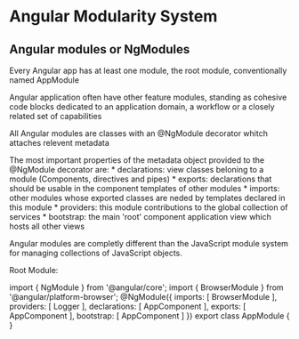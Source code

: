 # Angular Modularity System 

## Angular modules or NgModules

Every Angular app has at least one module, the root module, conventionally named AppModule

Angular application often have other feature modules, standing as cohesive code blocks dedicated to an application domain, a workflow or a closely related set of capabilities

All Angular modules are classes with an @NgModule decorator whitch attaches relevent metadata

The most important properties of the metadata object provided to the @NgModule decorator are:
	* declarations: view classes beloning to a module (Components, directives and pipes)
	* exports: declarations that should be usable in the component templates of other modules
	* imports: other modules whose exported classes are neded by templates declared in this module
	* providers: this module contributions to the global collection of services
	* bootstrap: the main 'root' component application view which hosts all other views

Angular modules are completly different than the JavaScript module system for managing collections of JavaScript objects.

Root Module: 

import { NgModule }      from '@angular/core';
import { BrowserModule } from '@angular/platform-browser';
@NgModule({
  imports:      [ BrowserModule ],
  providers:    [ Logger ],
  declarations: [ AppComponent ],
  exports:      [ AppComponent ],
  bootstrap:    [ AppComponent ]
})
export class AppModule { }
